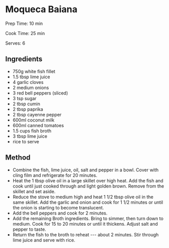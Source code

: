 # Moqueca Baiana

Prep Time: 10 min

Cook Time: 25 min

Serves: 6
## Ingredients
* 750g white fish fillet
* 1.5 tbsp lime juice
* 4 garlic cloves
* 2 medium onions
* 3 red bell peppers (sliced)
* 3 tsp sugar
* 2 tbsp cumin
* 2 tbsp paprika
* 2 tbsp cayenne pepper
* 600ml coconut milk
* 600ml canned tomatoes
* 1.5 cups fish broth
* 3 tbsp lime juice
* rice to serve


## Method
* Combine the fish, lime juice, oil, salt and pepper in a bowl. Cover with cling film and refrigerate for 20 minutes.
* Heat the 1 tbsp olive oil in a large skillet over high heat. Add the fish and cook until just cooked through and light golden brown. Remove from the skillet and set aside.
* Reduce the stove to medium high and heat 1 1/2 tbsp olive oil in the same skillet. Add the garlic and onion and cook for 1 1/2 minutes or until the onion is starting to become translucent.
* Add the bell peppers and cook for 2 minutes.
* Add the remaining Broth ingredients. Bring to simmer, then turn down to medium. Cook for 15 to 20 minutes or until it thickens. Adjust salt and pepper to taste.
* Return the fish to the broth to reheat --- about 2 minutes. Stir through lime juice and serve with rice.
